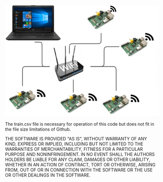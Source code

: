 ![EdgePicture](TheBestPictureEver.png)

The train.csv file is necessary for operation of this code but does not fit in the file size limitations of Github.

THE SOFTWARE IS PROVIDED "AS IS", WITHOUT WARRANTY OF ANY KIND, EXPRESS OR IMPLIED, INCLUDING BUT NOT LIMITED TO THE WARRANTIES OF MERCHANTABILITY, FITNESS FOR A PARTICULAR PURPOSE AND NONINFRINGEMENT. IN NO EVENT SHALL THE AUTHORS HOLDERS BE LIABLE FOR ANY CLAIM, DAMAGES OR OTHER LIABILITY, WHETHER IN AN ACTION OF CONTRACT, TORT OR OTHERWISE, ARISING FROM, OUT OF OR IN CONNECTION WITH THE SOFTWARE OR THE USE OR OTHER DEALINGS IN THE SOFTWARE.
